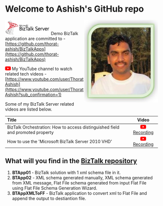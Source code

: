 # Welcome to Ashish's GitHub repo

<img align="right" src="https://github.com/thorat-ashish/AboutMe/blob/main/Files/AshishProfileForGitHubPages3.jpg?raw=true">

<img  height="50" src="https://github.com/thorat-ashish/AboutMe/blob/main/Files/BizTalkServerHoriztonal2.jpg?raw=true">  Demo BizTalk application are committed to - [https://github.com/thorat-ashish/BizTalkApps](https://github.com/thorat-ashish/BizTalkApps)

[<img  height="13" src="https://github.com/thorat-ashish/AboutMe/blob/main/Files/YouTubeWithoutName150x105.png?raw=true">](https://www.youtube.com/user/ThoratAshish)  My YouTube channel to watch related tech videos - [https://www.youtube.com/user/ThoratAshish](https://www.youtube.com/user/ThoratAshish?sub_confirmation=1)

Some of my BizTalk Server related videos are listed below.

|     Title     | Video |
|     :---    | :---:       |
| BizTalk Orchestration: How to access distinguished field and promoted property   |      [<img  height="13" src="https://github.com/thorat-ashish/AboutMe/blob/main/Files/YouTubeWithoutName150x105.png?raw=true">](https://www.youtube.com/watch?v=Tjxnio9eHr8) [Recording](https://www.youtube.com/watch?v=Tjxnio9eHr8)   |
| How to use the 'Microsoft BizTalk Server 2010 VHD'   |      [<img  height="13" src="https://github.com/thorat-ashish/AboutMe/blob/main/Files/YouTubeWithoutName150x105.png?raw=true">](https://www.youtube.com/watch?v=91apUw7pfOA) [Recording](https://www.youtube.com/watch?v=91apUw7pfOA)   |


## What will you find in the [BizTalk repository](https://github.com/thorat-ashish/BizTalkApps) 
1. **BTApp01** - BizTalk solution with 1 xml schema file in it.
2. **BTApp02** - XML schema generated manually, XML schema generated from XML message, Flat File schema generated from input Flat File using Flat File Schema Generation Wizard.
3. **BTAppXMLToFF** - BizTalk application to convert xml to Flat File and append the output to destiantion file.




